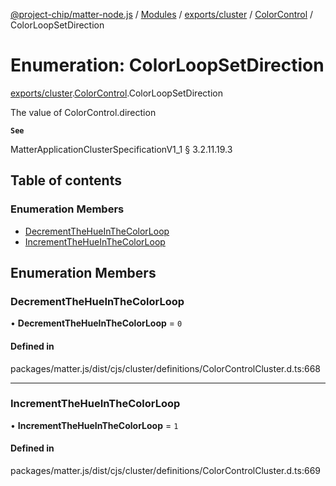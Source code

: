 [@project-chip/matter-node.js](../README.md) / [Modules](../modules.md) / [exports/cluster](../modules/exports_cluster.md) / [ColorControl](../modules/exports_cluster.ColorControl.md) / ColorLoopSetDirection

# Enumeration: ColorLoopSetDirection

[exports/cluster](../modules/exports_cluster.md).[ColorControl](../modules/exports_cluster.ColorControl.md).ColorLoopSetDirection

The value of ColorControl.direction

**`See`**

MatterApplicationClusterSpecificationV1_1 § 3.2.11.19.3

## Table of contents

### Enumeration Members

- [DecrementTheHueInTheColorLoop](exports_cluster.ColorControl.ColorLoopSetDirection.md#decrementthehueinthecolorloop)
- [IncrementTheHueInTheColorLoop](exports_cluster.ColorControl.ColorLoopSetDirection.md#incrementthehueinthecolorloop)

## Enumeration Members

### DecrementTheHueInTheColorLoop

• **DecrementTheHueInTheColorLoop** = ``0``

#### Defined in

packages/matter.js/dist/cjs/cluster/definitions/ColorControlCluster.d.ts:668

___

### IncrementTheHueInTheColorLoop

• **IncrementTheHueInTheColorLoop** = ``1``

#### Defined in

packages/matter.js/dist/cjs/cluster/definitions/ColorControlCluster.d.ts:669
